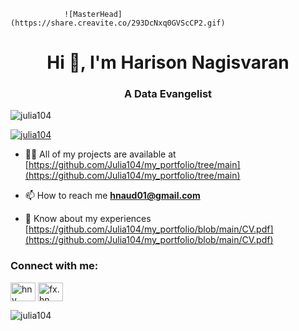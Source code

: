                 ![MasterHead](https://share.creavite.co/293DcNxq0GVScCP2.gif)
<h1 align="center">Hi 👋, I'm Harison Nagisvaran</h1>
<h3 align="center">A Data Evangelist</h3>


<p align="left"> <img src="https://komarev.com/ghpvc/?username=julia104&label=Profile%20views&color=0e75b6&style=flat" alt="julia104" /> </p>

<p align="left"> <a href="https://github.com/ryo-ma/github-profile-trophy"><img src="https://github-profile-trophy.vercel.app/?username=julia104" alt="julia104" /></a> </p>

- 👨‍💻 All of my projects are available at [https://github.com/Julia104/my_portfolio/tree/main](https://github.com/Julia104/my_portfolio/tree/main)

- 📫 How to reach me **hnaud01@gmail.com**

- 📄 Know about my experiences [https://github.com/Julia104/my_portfolio/blob/main/CV.pdf](https://github.com/Julia104/my_portfolio/blob/main/CV.pdf)

<h3 align="left">Connect with me:</h3>
<p align="left">
<a href="https://linkedin.com/in/hnv" target="blank"><img align="center" src="https://raw.githubusercontent.com/rahuldkjain/github-profile-readme-generator/master/src/images/icons/Social/linked-in-alt.svg" alt="hnv" height="30" width="40" /></a>
<a href="https://instagram.com/fx.hn" target="blank"><img align="center" src="https://raw.githubusercontent.com/rahuldkjain/github-profile-readme-generator/master/src/images/icons/Social/instagram.svg" alt="fx.hn" height="30" width="40" /></a>
</p>


<p><img align="center" src="https://github-readme-stats.vercel.app/api/top-langs?username=julia104&show_icons=true&locale=en&layout=compact" alt="julia104" /></p>
